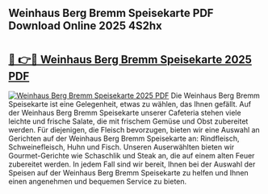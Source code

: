 ## Weinhaus Berg Bremm Speisekarte PDF Download Online 2025 4S2hx

# <h2><a href="http://gc67rze.nevu.top/?p=Weinhaus+Berg+Bremm+Speisekarte">🔗 👉🔴 Weinhaus Berg Bremm Speisekarte 2025 PDF</a></h2>

[![Weinhaus Berg Bremm Speisekarte 2025 PDF](https://i.imgur.com/dBaPXMq.png)](http://gc67rze.nevu.top/?p=Weinhaus+Berg+Bremm+Speisekarte)
Die Weinhaus Berg Bremm Speisekarte ist eine Gelegenheit, etwas zu wählen, das Ihnen gefällt. Auf der Weinhaus Berg Bremm Speisekarte unserer Cafeteria stehen viele leichte und frische Salate, die mit frischem Gemüse und Obst zubereitet werden. Für diejenigen, die Fleisch bevorzugen, bieten wir eine Auswahl an Gerichten auf der Weinhaus Berg Bremm Speisekarte an: Rindfleisch, Schweinefleisch, Huhn und Fisch. Unseren Auserwählten bieten wir Gourmet-Gerichte wie Schaschlik und Steak an, die auf einem alten Feuer zubereitet werden. In jedem Fall sind wir bereit, Ihnen bei der Auswahl der Speisen auf der Weinhaus Berg Bremm Speisekarte zu helfen und Ihnen einen angenehmen und bequemen Service zu bieten.
